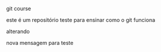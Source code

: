git course 

este é um repositório teste para ensinar como o git funciona 

alterando

nova mensagem para teste 
